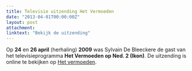 ```yaml
---
title: Televisie uitzending Het Vermoeden
date: "2013-04-01T00:00:00Z"
layout: post
attachment: 
linktext: "Bekijk de uitzending"
---
```

Op **24** en **26 april** (herhaling) **2009** was Sylvain De Bleeckere de gast van het televisieprogramma **Het Vermoeden op Ned. 2 (Ikon)**.
 De uitzending is online te bekijken op [Het vermoeden](http://www.npo.nl/het-vermoeden/12-09-2009/POW_00245630).
 
